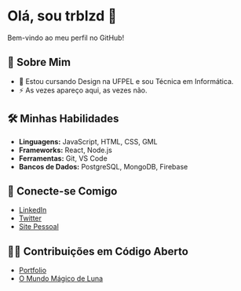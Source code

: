 # Olá, sou trblzd 👋

Bem-vindo ao meu perfil no GitHub!

## 🚀 Sobre Mim

- 💬 Estou cursando Design na UFPEL e sou Técnica em Informática.
- ⚡ As vezes apareço aqui, as vezes não.

## 🛠️ Minhas Habilidades

- **Linguagens:** JavaScript, HTML, CSS, GML
- **Frameworks:** React, Node.js
- **Ferramentas:** Git, VS Code
- **Bancos de Dados:** PostgreSQL, MongoDB, Firebase

## 🔗 Conecte-se Comigo

- [LinkedIn](https://www.linkedin.com/in/mariana-ferreira-278472281/)
- [Twitter](https://twitter.com/dzlbrt)
- [Site Pessoal](https://trblzd.github.io/portfolio/)

## 🧑‍💻 Contribuições em Código Aberto

- [Portfolio](https://github.com/trblzd/portfolio)
- [O Mundo Mágico de Luna](https://github.com/trblzd/OMMDL)
